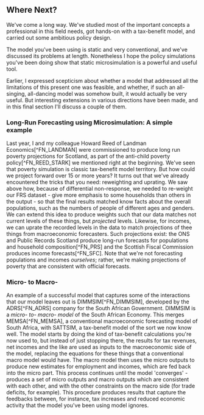 ## Where Next?

We've come a long way. We've studied most of the important concepts a professional in this field needs, got hands-on with a tax-benefit model, and carried out some ambitious policy design.

The model you've been using is static and very conventional, and we've discussed its problems at length. Nonetheless I hope the policy simulations you've been doing show that static microsimulation is a powerful and useful tool.

Earlier, I expressed scepticism about whether a model that addressed all the limitations of this present one was feasible, and whether, if such an all-singing, all-dancing model was somehow built, it would actually be very useful. But interesting extensions in various directions have been made, and in this final section I'll discuss a couple of them.  

### Long-Run Forecasting using Microsimulation: A simple example

Last year, I and my colleague Howard Reed of Landman Economics[^FN_LANDMAN] were commissioned to produce long run poverty projections for Scotland, as part of the anti-child poverty policy[^FN_REED_STARK] we mentioned right at the beginning. We've seen that poverty simulation is classic tax-benefit model territory. But how could we project forward over 15 or more years? It turns out that we've already encountered the tricks that you need: reweighting and uprating. We saw above how, because of differential non-response, we needed to re-weight our FRS dataset - give more emphasis to some households than others in the output - so that the final results matched know facts about the overall populations, such as the numbers of people of different ages and genders. We can extend this idea to produce weights such that our data matches not current levels of these things, but *projected* levels. Likewise, for incomes, we can uprate the recorded levels in the data to match projections of thee things from macroeconomic forecasters. Such projections exist: the ONS and Public Records Scotland produce long-run forecasts for populations and household composition[^FN_PRS] and the Scottish Fiscal Commission produces income forecasts[^FN_SFC]. Note that we're not forecasting populations and incomes *ourselves*; rather, we're making projections of poverty that are consistent with official forecasts.

### Micro- to Macro-

An example of a successful model that captures some of the interactions that our model leaves out is DIMMSIM[^FN_DIMMSIM], developed by the ADRS[^FN_ADRS] company for the South African Government. DIMMSIM is a *micro- to- macro- model* of the South African Economy. This merges MEMSA[^FN_MEMSA], a conventional macroeconomic forecasting model of South Africa, with SATTSIM, a tax-benefit model of the sort we now know well. The model starts by doing the kind of tax-benefit calculations you're now used to, but instead of just stopping there, the results for tax revenues, net incomes and the like are used as inputs to the macroeconomic side of the model, replacing the equations for these things that a conventional macro model would have. The macro model then uses the micro outputs to produce new estimates for employment and incomes, which are fed back into the micro part. This process continues until the model 'converges' - produces a set of micro outputs and macro outputs which are consistent with each other, and with the other constraints on the macro side (for trade deficits, for example). This procedure produces results that capture the feedbacks between, for instance, tax increases and reduced economic activity that the model you've been using model ignores.
